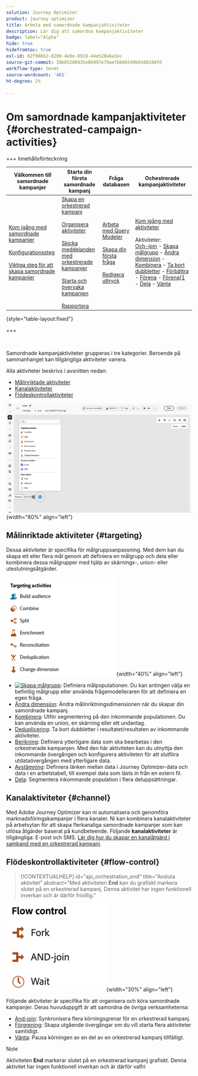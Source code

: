 ```yaml
---
solution: Journey Optimizer
product: journey optimizer
title: Arbeta med samordnade kampanjaktiviteter
description: Lär dig att samordna kampanjaktiviteter
badge: label="Alpha"
hide: true
hidefromtoc: true
exl-id: 02f986b2-8200-4e0e-8918-44e528a6a3ec
source-git-commit: 38b65200435e0b997e79aefbb66549b9168188fd
workflow-type: tm+mt
source-wordcount: '461'
ht-degree: 2%

---
```


# Om samordnade kampanjaktiviteter {#orchestrated-campaign-activities}

+++ Innehållsförteckning

| Välkommen till samordnade kampanjer | Starta din första samordnade kampanj | Fråga databasen | Ochestrerade kampanjaktiviteter |
|---|---|---|---|
| [Kom igång med samordnade kampanjer](../gs-orchestrated-campaigns.md)<br/><br/>[Konfigurationssteg](../configuration-steps.md)<br/><br/>[Viktiga steg för att skapa samordnade kampanjer](../gs-campaign-creation.md) | [Skapa en orkestrerad kampanj](../create-orchestrated-campaign.md)<br/><br/>[Organisera aktiviteter](../orchestrate-activities.md)<br/><br/>[Skicka meddelanden med orkestrerade kampanjer](../send-messages.md)<br/><br/>[Starta och övervaka kampanjen](../start-monitor-campaigns.md)<br/><br/>[Rapportera](../reporting-campaigns.md) | [Arbeta med Query Modeler](../orchestrated-rule-builder.md)<br/><br/>[Skapa din första fråga](../build-query.md)<br/><br/>[Redigera uttryck](../edit-expressions.md) | [Kom igång med aktiviteter](about-activities.md)<br/><br/>Aktiviteter:<br/>[Och-join](and-join.md) - [Skapa målgrupp](build-audience.md) - [Ändra dimension](change-dimension.md) - [Kombinera](combine.md) - [Ta bort dubbletter](deduplication.md) - [Förbättra](enrichment.md) - [Förena](fork.md) - [Förena{1 ](reconciliation.md) - [Dela](split.md) - [Vänta](wait.md) |

{style="table-layout:fixed"}

+++

<br/>

Samordnade kampanjaktiviteter grupperas i tre kategorier. Beroende på sammanhanget kan tillgängliga aktiviteter variera.

Alla aktiviteter beskrivs i avsnitten nedan:

* [Målinriktade aktiviteter](#targeting)
* [Kanalaktiviteter](#channel)
* [Flödeskontrollaktiviteter](#flow-control)

![Lista över tillgängliga aktiviteter på arbetsytan](../assets/orchestrated-activities.png){width="80%" align="left"}

## Målinriktade aktiviteter {#targeting}

Dessa aktiviteter är specifika för målgruppsanpassning. Med dem kan du skapa ett eller flera mål genom att definiera en målgrupp och dela eller kombinera dessa målgrupper med hjälp av skärnings-, union- eller uteslutningsåtgärder.

![Lista över målinriktade aktiviteter](../assets/targeting-activities.png){width="40%" align="left"}

* [![Skapa målgrupp](../assets/..build-audience-icon.png)](build-audience.md): Definiera målpopulationen. Du kan antingen välja en befintlig målgrupp eller använda frågemodelleraren för att definiera en egen fråga.
* [Ändra dimension](change-dimension.md): Ändra målinriktningsdimensionen när du skapar din samordnade kampanj.
* [Kombinera](combine.md): Utför segmentering på den inkommande populationen. Du kan använda en union, en skärning eller ett undantag.
* [Deduplicering](deduplication.md): Ta bort dubbletter i resultatet/resultaten av inkommande aktiviteter.
* [Berikning](enrichment.md): Definiera ytterligare data som ska bearbetas i den orkestrerade kampanjen. Med den här aktiviteten kan du utnyttja den inkommande övergången och konfigurera aktiviteten för att slutföra utdataövergången med ytterligare data.
* [Avstämning](reconciliation.md): Definiera länken mellan data i Journey Optimizer-data och data i en arbetstabell, till exempel data som lästs in från en extern fil.
* [Dela](split.md): Segmentera inkommande population i flera deluppsättningar.

## Kanalaktiviteter {#channel}

Med Adobe Journey Optimizer kan ni automatisera och genomföra marknadsföringskampanjer i flera kanaler. Ni kan kombinera kanalaktiviteter på arbetsytan för att skapa flerkanaliga samordnade kampanjer som kan utlösa åtgärder baserat på kundbeteende. Följande **kanalaktiviteter** är tillgängliga: E-post och SMS. [Lär dig hur du skapar en kanalåtgärd i samband med en orkestrerad kampanj](channels.md).

## Flödeskontrollaktiviteter {#flow-control}

>[!CONTEXTUALHELP]
>id="ajo_orchestration_end"
>title="Avsluta aktivitet"
>abstract="Med aktiviteten **End** kan du grafiskt markera slutet på en orkestrerad kampanj. Denna aktivitet har ingen funktionell inverkan och är därför frivillig."

![Lista över flödeskontrollaktiviteter](../assets/flow-control-activities.png){width="30%" align="left"}

Följande aktiviteter är specifika för att organisera och köra samordnade kampanjer. Deras huvuduppgift är att samordna de övriga verksamheterna:

* [And-join](and-join.md): Synkronisera flera körningsgrenar för en orkestrerad kampanj.
* [Förgrening](fork.md): Skapa utgående övergångar om du vill starta flera aktiviteter samtidigt.
* [Vänta](wait.md): Pausa körningen av en del av en orkestrerad kampanj tillfälligt.
  <!--* [Test](test.md): Enable transitions based on specified conditions.-->

>[!NOTE]
>Aktiviteten **End** markerar slutet på en orkestrerad kampanj grafiskt. Denna aktivitet har ingen funktionell inverkan och är därför valfri
